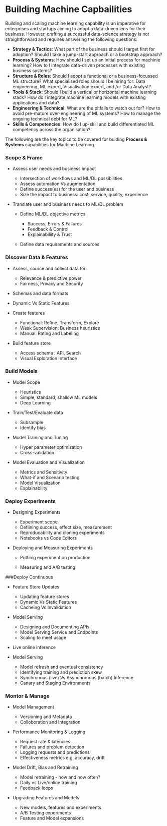 #  Building Machine Capbailities

Building and scaling machine learning capability is an imperative for enterprises and startups aiming to adopt a data-driven lens for their business. However, crafting a successful data-science strategy is not straightforward and requires answering the following questions:

- **Strategy & Tactics**: What part of the business should I target first for adoption? Should I take a jump-start approach or a bootstrap approach?
- **Process & Systems**: How should I set up an initial process for machinie learning? How to I integrate data-driven processes with existing business systems?
- **Structure & Roles**: Should I adopt a functional or a business-focussed ML structure? What specialised roles should I be hiring for: Data engineering, ML expert, Visualisation expert, and /or Data Analyst?
- **Tools & Stack**: Should I build a vertical or horizontal machine learning stack? How do I integrate machine learning models with existing applications and data? 
- **Engineering & Technical**: What are the pitfalls to watch out for? How to avoid pre-mature over-engineering of ML systems? How to manage the ongoing technical debt for ML?
- **Skills & Competencies**: How do I up-skill and build differentiated ML competency across the organisation?



The following are the key topics to be covered for buiding **Process & Systems** capabilities for Machine Learning



### Scope & Frame

- Assess user needs and business impact

  - Intersection of workflows and ML/DL possibilities
  - Assess automation Vs augmentation
  - Define success(es) for the user and business
  - Size the impact to business: cost, service, quality, experience

- Translate user and business needs to ML/DL problem
  - Define ML/DL objective metrics

    - Success, Errors & Failures
    - Feedback & Control
    - Explainabiliity & Trust

  - Define data requirements and sources

    

### Discover Data & Features

- Assess, source and collect data for:
  - Relevance & predictive power
  - Fairness, Privacy and Security

- Schemas and data formats
- Dynamic Vs Static Features
- Create features 
  - Functional: Refine, Transform, Explore
  - Weak Supervision: Business heuristics
  - Manual: Rating and Labeling

- Build feature store

  - Access schema : API, Search
  - Visual Exploration Interface

  

### Build Models

- Model Scope

  - Heuristics
  - Simple, standard, shallow ML models
  - Deep Learning

- Train/Test/Evaluate data

  - Subsample
  - Identify bias

- Model Training and Tuning

  - Hyper parameter optimization
  - Cross-validation

- Model Evaluation and Visualization

  - Metrics and Sensitivity
  - What-if and Scenario testing
  - Model Visualization
  - Explainability

  

### Deploy Experiments

- Designing Experiments
  - Experiment scope
  - Defiining success, effect size, measurement
  - Reproducability and cloning experiments
  - Notebooks vs Code Editors

- Deploying and Measuring Experiments

  - Puttinig experiment on production

  - Measuring and A/B testing

    

###Deploy Continuous

- Feature Store Updates

  - Updating feature stores
  - Dynamic Vs Static Features
  - Cacheing Vs Invalidation

- Model Serving

  - Designing and Documenting APIs
  - Model Serving Service and Endpoints
  - Scaling to meet usage

  

- Live online inference

- Model Serving

  - Model refresh and eventual consistency
  - Identifying training and prediction skew
  - Synchronous (live) Vs Asynchronous (batch) Inference
  - Canary and Staging Environments

  

### Montor & Manage 

- Model Management
  - Versioning and Metadata
  - Colloboration and Integration

- Performance Monitoring & Logging
  - Request rate & latencies
  - Failures and problem detection
  - Logging requests and predictions
  - Effectiveness metrics e.g. accuracy, drift
- Model Drift, Bias and Retraining
  - Model retraining - how and how often?
  - Daily vs Live/online training
  - Feedback loops
- Upgrading Features and Models
  - New models, features and experiments
  - A/B Testing experiments
  - Feature and Model expansions





